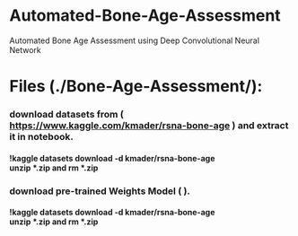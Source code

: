 # Automated-Bone-Age-Assessment
Automated Bone Age Assessment using Deep Convolutional Neural Network

# Files (./Bone-Age-Assessment/):
### download datasets from ( https://www.kaggle.com/kmader/rsna-bone-age ) and extract it in notebook.
#### !kaggle datasets download -d kmader/rsna-bone-age <br/> unzip \*.zip and rm *.zip

### download pre-trained Weights Model (  ).
#### !kaggle datasets download -d kmader/rsna-bone-age <br/> unzip \*.zip and rm *.zip
